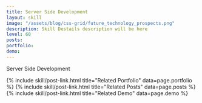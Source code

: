 ```yaml
---
title: Server Side Development
layout: skill
image: "/assets/blog/css-grid/future_technology_prospects.png"
description: Skill Destails description will be here
level: 60
posts: 
portfolio: 
demo: 
---
```


Server Side Development

<div class="mt-5">
    {% include skill/post-link.html title="Related Portfolio" data=page.portfolio %}
    {% include skill/post-link.html title="Related Posts" data=page.posts %}
    {% include skill/post-link.html title="Related Demo" data=page.demo %}
</div>